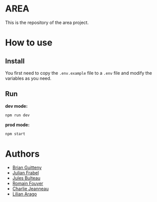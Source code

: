 # AREA

This is the repository of the area project.

# How to use

## Install
You first need to copy the `.env.example` file to a `.env` file and modify the variables as you need.

## Run

**dev mode:**

```bash
npm run dev
```

**prod mode:**

```bash
npm start
```

# Authors

* [Brian Guitteny](https://github.com/briangtn)
* [Julian Frabel](https://github.com/Eldriann)
* [Jules Bulteau](https://github.com/JBulteau)
* [Romain Fouyer](https://github.com/romanosaurus)
* [Charlie Jeanneau](https://github.com/JeSuisCharlie1)
* [Lilian Arago](https://github.com/NahisWayard)
